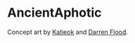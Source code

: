 # AncientAphotic

Concept art by [Katieok](https://katieok.artstation.com) and [Darren Flood](https://flood.artstation.com).

